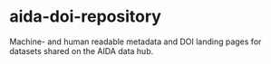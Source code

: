 # aida-doi-repository
Machine- and human readable metadata and DOI landing pages for datasets shared on the AIDA data hub.
